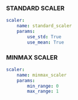 ### STANDARD SCALER
```yaml
scaler:
    name: standard_scaler
    params:
        use_std: True
        use_mean: True
```

### MINMAX SCALER
```yaml
scaler:
    name: minmax_scaler
    params:
        min_range: 0
        max_range: 1
```